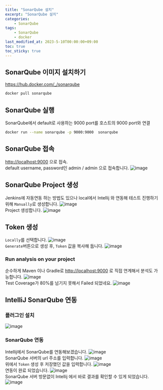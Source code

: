 ```yaml
---
title: "SonarQube 설치"
excerpt: "SonarQube 설치"
categories:
    - SonarQube
tags:
    - SonarQube
    - docker
last_modified_at: 2023-5-10T00:00:00+09:00
toc: true
toc_sticky: true
---
```


## SonarQube 이미지 설치하기
<https://hub.docker.com/_/sonarqube>
```sh
docker pull sonarqube
```

## SonarQube 실행
SonarQube에서 default로 사용하는 9000 port를 호스트의 9000 port와 연결
```sh
docker run --name sonarqube -p 9000:9000  sonarqube
```

## SonarQube 접속
<http://localhost:9000> 으로 접속.  
default username, password인 admin / admin 으로 접속합니다.
![image](https://github.com/moregorenine/moregorenine.github.io/assets/6086965/ae1821d3-411e-4ccd-898d-0a0945af691f)

## SonarQube Project 생성
Jenkins에 자동연동 하는 방법도 있으나 local에서 Intellij 와 연동해 테스트 진행하기 위해 `Manually`로 생성합니다.
![image](https://github.com/moregorenine/moregorenine.github.io/assets/6086965/ca533f5a-8a1c-4a79-a96e-ff5a4793b026)  
Project 생성합니다.
![image](https://github.com/moregorenine/moregorenine.github.io/assets/6086965/b56efc4f-cd5e-43a7-b54f-4fa30d9448aa)

## Token 생성
`Locally`를 선택합니다.
![image](https://github.com/moregorenine/moregorenine.github.io/assets/6086965/041d39b6-09e3-4712-a6f7-cad7e731ac3c)  
`Generate`버튼으로 생성 후, `Token` 값을 복사해 둡니다.
![image](https://github.com/moregorenine/moregorenine.github.io/assets/6086965/dc45571b-a9a0-4827-ab7b-9b5efe8f089a)

### Run analysis on your project
순수하게 Maven 이나 Gradle로 <http://localhost:9000> 로 직접 연계해서 분석도 가능합니다.
![image](https://github.com/moregorenine/moregorenine.github.io/assets/6086965/78a118cb-3c82-4cfd-a17e-79f7ade824dc)  
Test Coverage가 80%를 넘기지 못해서 Failed 되었네요.
![image](https://github.com/moregorenine/moregorenine.github.io/assets/6086965/dcd5d379-afdf-4577-843a-22631fe17885)

## IntelliJ SonarQube 연동
### 플러그인 설치
![image](https://github.com/moregorenine/moregorenine.github.io/assets/6086965/cf01a07c-784c-488b-bcc7-1d2ac7df0274)
### SonarQube 연동
Intellij에서 SonarQube를 연동해보겠습니다.
![image](https://github.com/moregorenine/moregorenine.github.io/assets/6086965/e9677ad6-1fb2-4da5-9699-cc7247deeda6)  
SonarQube 서버의 url 주소를 입력합니다.
![image](https://github.com/moregorenine/moregorenine.github.io/assets/6086965/5a05e9b5-0f11-453e-8492-c8bd28624761)  
위에서 `Token` 생성 후 저장했던 값을 입력합니다.
![image](https://github.com/moregorenine/moregorenine.github.io/assets/6086965/17f4adc3-7100-4bc1-a8ea-dfa58dd07bcc)  
연동이 완료 되었습니다.
![image](https://github.com/moregorenine/moregorenine.github.io/assets/6086965/96b91e0d-6673-4e16-916a-1baaefe7b3c6)  
SonarQube 서버 방문없이 Intellij 에서 바로 결과를 확인할 수 있게 되었습니다.
![image](https://github.com/moregorenine/moregorenine.github.io/assets/6086965/af4ab27c-fbcf-4e19-b500-ad79f911f581)






